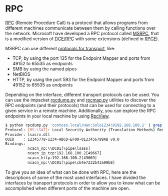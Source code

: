 # RPC

[RPC](https://en.wikipedia.org/wiki/Remote\_procedure\_call) (Remote Procedure Call) is a protocol that allows programs from different machines communicate between them by calling functions over the network. Microsoft have developed a RPC protocol called [MSRPC](https://en.wikipedia.org/wiki/Microsoft\_RPC), that is a modified version of [DCE/RPC](https://en.wikipedia.org/wiki/DCE/RPC) with some extensions (defined in [RPCE](https://docs.microsoft.com/en-us/openspecs/windows\_protocols/ms-rpce/290c38b1-92fe-4229-91e6-4fc376610c15)).

MSRPC can use different [protocols for transport](https://docs.microsoft.com/en-us/openspecs/windows\_protocols/ms-rpce/472083a9-56f1-4d81-a208-d18aef68c101), like:

* TCP, by using the port 135 for the Endpoint Mapper and ports from 49152 to 65535 as endpoints
* SMB by using the named pipes
* NetBIOS
* HTTP, by using the port 593 for the Endpoint Mapper and ports from 49152 to 65535 as endpoints

Depending on the interface, different transport protocols can be used. You can use the impacket [rpcdump.py](https://github.com/SecureAuthCorp/impacket/blob/master/examples/rpcdump.py) and [rpcmap.py](https://github.com/SecureAuthCorp/impacket/blob/master/examples/rpcmap.py) utilities to discover the RPC endpoints (and their protocols) that can be used for connecting to a given service in a remote machine. Additionally, you can explore the RPC endpoints in your local machine by using [RpcView](https://www.rpcview.org/).

```bash
$ python rpcdump.py 'contoso.local/Han:Solo1234!@192.168.100.2' | grep LSAT -A 20 | grep -v ncalrpc
Protocol: [MS-LSAT]: Local Security Authority (Translation Methods) Remote 
Provider: lsasrv.dll 
UUID    : 12345778-1234-ABCD-EF00-0123456789AB v0.0 
Bindings: 
          ncacn_np:\\DC01[\pipe\lsass]
          ncacn_ip_tcp:192.168.100.2[49667]
          ncacn_http:192.168.100.2[49669]
          ncacn_np:\\DC01[\pipe\cb4e7232b43a99b8]
```

To give you an idea of what can be done with RPC, here are the descriptions of some of the most used interfaces. I have divided the interfaces by transport protocols in order to allow you to know what can be accomplished when different ports of the machine are open.

